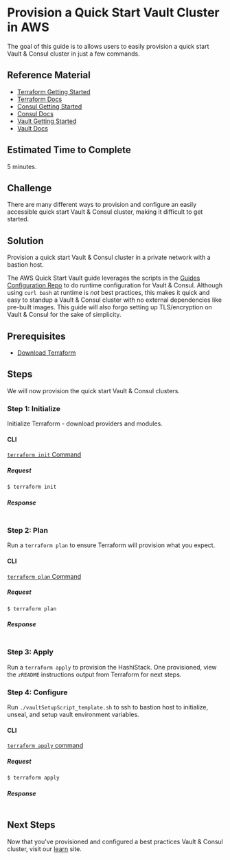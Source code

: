 # Provision a Quick Start Vault Cluster in AWS

The goal of this guide is to allows users to easily provision a quick start Vault & Consul cluster in just a few commands.

## Reference Material

- [Terraform Getting Started](https://www.terraform.io/intro/getting-started/install.html)
- [Terraform Docs](https://www.terraform.io/docs/index.html)
- [Consul Getting Started](https://www.consul.io/intro/getting-started/install.html)
- [Consul Docs](https://www.consul.io/docs/index.html)
- [Vault Getting Started](https://www.vaultproject.io/intro/getting-started/install.html)
- [Vault Docs](https://www.vaultproject.io/docs/index.html)

## Estimated Time to Complete

5 minutes.

## Challenge

There are many different ways to provision and configure an easily accessible quick start Vault & Consul cluster, making it difficult to get started.

## Solution

Provision a quick start Vault & Consul cluster in a private network with a bastion host.

The AWS Quick Start Vault guide leverages the scripts in the [Guides Configuration Repo](https://github.com/hashicorp/guides-configuration) to do runtime configuration for Vault & Consul. Although using `curl bash` at runtime is _not_ best practices, this makes it quick and easy to standup a Vault & Consul cluster with no external dependencies like pre-built images. This guide will also forgo setting up TLS/encryption on Vault & Consul for the sake of simplicity.

## Prerequisites

- [Download Terraform](https://www.terraform.io/downloads.html)

## Steps

We will now provision the quick start Vault & Consul clusters.

### Step 1: Initialize

Initialize Terraform - download providers and modules.

#### CLI

[`terraform init` Command](https://www.terraform.io/docs/commands/init.html)

##### Request

```sh
$ terraform init
```

##### Response
```
```

### Step 2: Plan

Run a `terraform plan` to ensure Terraform will provision what you expect.

#### CLI

[`terraform plan` Command](https://www.terraform.io/docs/commands/plan.html)

##### Request

```sh
$ terraform plan
```

##### Response
```
```

### Step 3: Apply

Run a `terraform apply` to provision the HashiStack. One provisioned, view the `zREADME` instructions output from Terraform for next steps.

### Step 4: Configure

Run `./vaultSetupScript_template.sh` to ssh to bastion host to initialize, unseal, and setup vault environment variables.

#### CLI

[`terraform apply` command](https://www.terraform.io/docs/commands/apply.html)

##### Request

```sh
$ terraform apply
```

##### Response
```
```

## Next Steps

Now that you've provisioned and configured a best practices Vault & Consul cluster, visit our [learn](https://learn.hashicorp.com/vault/?track=secrets-management#secrets-managemen) site.
